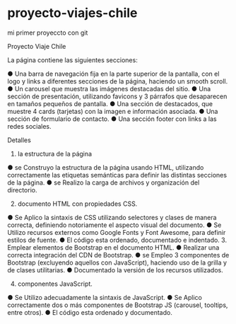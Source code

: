 # proyecto-viajes-chile
mi primer  proyeccto con git

Proyecto Viaje Chile

La página contiene las siguientes secciones:

● Una barra de navegación fija en la parte superior de la pantalla, con el logo y links a
diferentes secciones de la página, haciendo un smooth scroll.
● Un carousel que muestra las imágenes destacadas del sitio.
● Una sección de presentación, utilizando favicons y 3 párrafos que desaparecen en
tamaños pequeños de pantalla.
● Una sección de destacados, que muestre 4 cards (tarjetas) con la imagen e
información asociada.
● Una sección de formulario de contacto.
● Una sección footer con links a las redes sociales.

Detalles

1. la estructura de la página

● se Construyo la estructura de la página usando HTML, utilizando correctamente las
etiquetas semánticas para definir las distintas secciones de la página.
● se Realizo  la carga de archivos y organización del directorio.

2. documento HTML con propiedades CSS.

● Se Aplico la sintaxis de CSS utilizando selectores y clases de manera correcta,
definiendo notoriamente el aspecto visual del documento.
● Se Utilizo recursos externos como Google Fonts y Font Awesome, para definir
estilos de fuente.
● El código esta ordenado, documentado e indentado.
3. Emplear elementos de Bootstrap en el documento HTML.
● Realizar una correcta integración del CDN de Bootstrap.
● se Empleo  3 componentes de Bootstrap (excluyendo aquellos con
JavaScript), haciendo uso de la grilla y de clases utilitarias.
● Documentado la versión de los recursos utilizados.

4. componentes  JavaScript.

● Se Utilizo adecuadamente la sintaxis de JavaScript.
● Se Aplico correctamente dos o más componentes de Bootstrap JS (carousel,
tooltips, entre otros).
● El código esta ordenado y documentado.
